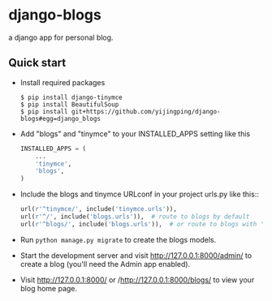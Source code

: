 django-blogs
===========

a django app for personal blog.

Quick start
-----------

* Install required packages

    ```shell
    $ pip install django-tinymce
    $ pip install BeautifulSoup
    $ pip install git+https://github.com/yijingping/django-blogs#egg=django_blogs
    ```

* Add "blogs" and "tinymce" to your INSTALLED_APPS setting like this

    ```python
    INSTALLED_APPS = (
        ...
        'tinymce',
        'blogs',
    )
    ```

* Include the blogs and tinymce URLconf in your project urls.py like this::

    ```python
    url(r'^tinymce/', include('tinymce.urls')),
    url(r'^/', include('blogs.urls')),  # route to blogs by default
    url(r'^blogs/', include('blogs.urls')),  # or route to blogs with 'blogs/' prefix 
    ```

* Run `python manage.py migrate` to create the blogs models.

* Start the development server and visit http://127.0.0.1:8000/admin/
   to create a blog (you'll need the Admin app enabled).

* Visit http://127.0.0.1:8000/ or /http://127.0.0.1:8000/blogs/ to view your blog home page.
